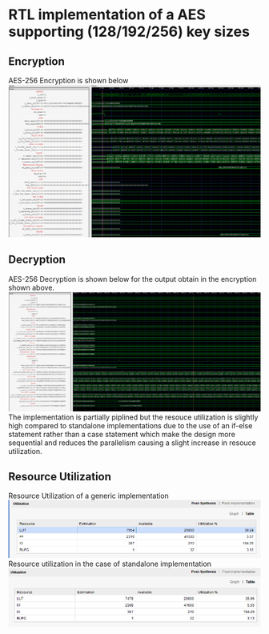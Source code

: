 # RTL implementation of a AES supporting (128/192/256) key sizes 
## Encryption
AES-256 Encryption is shown below 
![Encryption](Encryption.png)
## Decryption 
AES-256 Decryption is shown below for the output obtain in the encryption shown above.
![Decryption](Decryption.png)
The implementation is partially piplined but the resouce utilization is slightly high compared to standalone implementations due to the use of an if-else statement rather than a case statement which make the design more sequential and reduces the parallelism causing a slight increase in resouce utilization.
## Resource Utilization
Resource Utilization of a generic implementation
![Generic Implementation](Generic.png)
Resource utilization in the case of standalone implementation
![Standalone Implementation](Utilization.png)